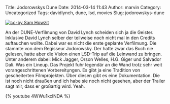 Title: Jodorowskys Dune
Date: 2014-03-14 11:43
Author: marvin
Category: Uncategorized
Tags: davidlynch, dune, lsd, movies
Slug: jodorowskys-dune

[![cc-by Sam Howzit]({static}/images/3456998345_503c0130ea_b.jpg)](https://secure.flickr.com/photos/aloha75/3456998345/)

An der DUNE-Verfilmung von David Lynch scheiden sich ja die Geister.
Inklusive David Lynch selber der teilweise noch nicht mal in den Credits
auftauchen wollte. Dabei war es nicht die erste geplante Verfilmung. Die
stammte von dem Regisseur Jodorowsky. Der hatte zwar das Buch nie
gelesen, hatte aber die Vision einen LSD-Trip auf die Leinwand zu
bringen. Unter anderem dabei: Mick Jagger, Orson Welles, H.G. Giger und
Salvador Dali. Was ein Lineup. Das Projekt fuhr legendär an die Wand
trotz sehr weit vorangeschrittenen Vorbereitungen. Es gibt ja eine
Tradition von gescheiterten Filmprojekten. Über diesen gibt es eine
Dokumentation. Die ist noch nicht draußen und ich habe sie noch nicht
gesehen, aber der Trailer sagt mir, dass er großartig wird. Yeah.

{% youtube 4WWu1kclNDA %}

